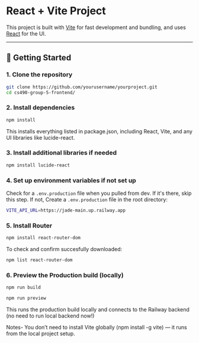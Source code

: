 # React + Vite Project

This project is built with [Vite](https://vitejs.dev/) for fast development and bundling, and uses [React](https://react.dev/) for the UI.

---

## 🚀 Getting Started

### 1. Clone the repository
```bash
git clone https://github.com/yourusername/yourproject.git
cd cs490-group-5-frontend/
```
### 2. Install dependencies
```bash
npm install
```
This installs everything listed in package.json, including React, Vite, and any UI libraries like lucide-react.

### 3. Install additional libraries if needed
```bash
npm install lucide-react
```

### 4. Set up environment variables if not set up
Check for a ```.env.production``` file when you pulled from dev. 
If it's there, skip this step. 
If not,
Create a ```.env.production``` file in the root directory:
```bash
VITE_API_URL=https://jade-main.up.railway.app
```

### 5. Install Router
```bash
npm install react-router-dom
```

To check and confirm succesfully downloaded: 
```bash
npm list react-router-dom
```

### 6. Preview the Production build (locally)
```bash
npm run build
```
```bash
npm run preview
```

This runs the production build locally and connects to the Railway backend (no need to run local backend now!)

Notes-
You don’t need to install Vite globally (npm install -g vite) — it runs from the local project setup.
